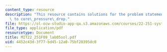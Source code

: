 ```yaml
---
content_type: resource
description: "This resource contains solutions for the problem statements related\
  \ to core\_pressure\_drop."
file: https://ol-ocw-studio-app-qa.s3.amazonaws.com/courses/22-251-systems-analysis-of-the-nuclear-fuel-cycle-fall-2009/4452c43d3f77bd4512a075bf28395dc0_MIT22_251F09_lab05sol.pdf
file_type: application/pdf
resourcetype: Document
title: MIT22_251F09_lab05sol.pdf
uid: 4452c43d-3f77-bd45-12a0-75bf28395dc0
---
```

